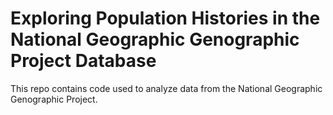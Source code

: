 # Exploring Population Histories in the National Geographic Genographic Project Database

This repo contains code used to analyze data from the National Geographic Genographic Project. 
